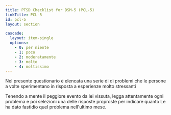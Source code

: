 ```yaml
---
title: PTSD Checklist for DSM-5 (PCL-5)
linkTitle: PCL-5
id: pcl-5
layout: section

cascade:
  layout: item-single
  options:
    - 0: per niente
    - 1: poco
    - 2: moderatamente
    - 3: molto
    - 4: moltissimo
---
```

<p class="mb-3">Nel presente questionario è elencata una serie di di problemi che le persone a volte sperimentano in risposta a esperienze molto stressanti</p>
<p>Tenendo a mente il peggiore evento da lei vissuta, legga attentamente ogni problema e poi selezioni una delle risposte proproste per indicare quanto Le ha dato fastidio quel problema nell'ultimo mese.<p>
